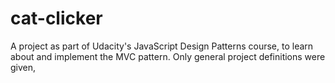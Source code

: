 # cat-clicker
A project as part of Udacity's JavaScript Design Patterns course, to learn about and implement the MVC pattern. Only general project definitions were given, 
